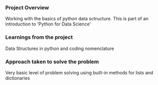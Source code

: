 ### Project Overview

 Working with the basics of python data sctructure. This is part of an introduction to 'Python for Data Science'


### Learnings from the project

 Data Structures in python and  coding nomenclature


### Approach taken to solve the problem

 Very basic level of problem solving using built-in methods for lists and dictionaries


